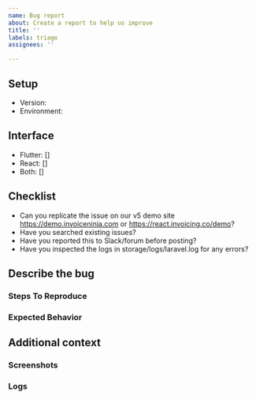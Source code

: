 ```yaml
---
name: Bug report
about: Create a report to help us improve
title: ''
labels: triage
assignees: ''

---
```


<!-- Before posting please check our "Troubleshooting" category in the docs: 
https://invoiceninja.github.io/docs/self-host-troubleshooting/ -->

## Setup
- Version: <!-- i.e. v4.5.25 / v5.0.30 -->
- Environment: <!-- Docker/Shared Hosting/ZIP/Other -->

## Interface
- Flutter: []
- React: []
- Both: []

## Checklist
- Can you replicate the issue on our v5 demo site https://demo.invoiceninja.com or https://react.invoicing.co/demo?
- Have you searched existing issues?
- Have you reported this to Slack/forum before posting?
- Have you inspected the logs in storage/logs/laravel.log for any errors?

## Describe the bug
<!-- A clear and concise description of the bug. -->

### Steps To Reproduce
<!-- Please list the steps to reproduce the issue. -->

### Expected Behavior
<!-- A clear and concise description of what you expected to happen. -->

## Additional context
<!-- Add any other context about the problem here. -->

### Screenshots
<!-- If applicable, add screenshots to help explain your problem. -->

### Logs
<!-- Please check the log files (storage/logs/) and provide redacted output -->
```

```